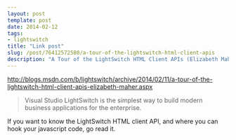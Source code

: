 ```yaml
---
layout: post
template: post
date: 2014-02-12
tags:
- lightswitch
title: "Link post"
slug: /post/76412572580/a-tour-of-the-lightswitch-html-client-apis
description: "A Tour of the LightSwitch HTML Client APIs (Elizabeth Maher) - Visual Studio LightSwitch Team Blog - Site Home - MSDN Blogs"
---
```

<http://blogs.msdn.com/b/lightswitch/archive/2014/02/11/a-tour-of-the-lightswitch-html-client-apis-elizabeth-maher.aspx>

<blockquote class="link_og_blockquote">Visual Studio LightSwitch is the simplest way to build modern business applications for the enterprise.</blockquote>
<p>If you want to know the LightSwitch HTML client API, and where you can hook your javascript code, go read it.</p>